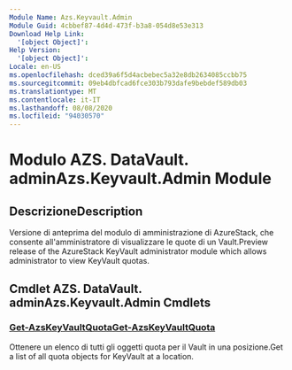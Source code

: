 ```yaml
---
Module Name: Azs.Keyvault.Admin
Module Guid: 4cbbef87-4d4d-473f-b3a8-054d8e53e313
Download Help Link:
  '[object Object]': 
Help Version:
  '[object Object]': 
Locale: en-US
ms.openlocfilehash: dced39a6f5d4acbebec5a32e8db2634085ccbb75
ms.sourcegitcommit: 09eb4dbfcad6fce303b793dafe9bebdef589db03
ms.translationtype: MT
ms.contentlocale: it-IT
ms.lasthandoff: 08/08/2020
ms.locfileid: "94030570"
---
```

# <span data-ttu-id="b54fd-101">Modulo AZS. DataVault. admin</span><span class="sxs-lookup"><span data-stu-id="b54fd-101">Azs.Keyvault.Admin Module</span></span>
## <span data-ttu-id="b54fd-102">Descrizione</span><span class="sxs-lookup"><span data-stu-id="b54fd-102">Description</span></span>
<span data-ttu-id="b54fd-103">Versione di anteprima del modulo di amministrazione di AzureStack, che consente all'amministratore di visualizzare le quote di un Vault.</span><span class="sxs-lookup"><span data-stu-id="b54fd-103">Preview release of the AzureStack KeyVault administrator module which allows administrator to view KeyVault quotas.</span></span> 

## <span data-ttu-id="b54fd-104">Cmdlet AZS. DataVault. admin</span><span class="sxs-lookup"><span data-stu-id="b54fd-104">Azs.Keyvault.Admin Cmdlets</span></span>
### [<span data-ttu-id="b54fd-105">Get-AzsKeyVaultQuota</span><span class="sxs-lookup"><span data-stu-id="b54fd-105">Get-AzsKeyVaultQuota</span></span>](Get-AzsKeyVaultQuota.md)
<span data-ttu-id="b54fd-106">Ottenere un elenco di tutti gli oggetti quota per il Vault in una posizione.</span><span class="sxs-lookup"><span data-stu-id="b54fd-106">Get a list of all quota objects for KeyVault at a location.</span></span>

